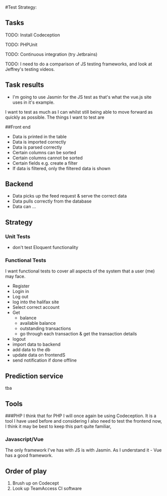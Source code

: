 #Test Strategy:
## Tasks
TODO: Install Codeception

TODO: PHPUnit

TODO: Continuous integration (try Jetbrains)

TODO: I need to do a comparison of JS testing frameworks, and look at Jeffrey's testing videos.

## Task results
* I'm going to use Jasmin for the JS test as that's what the vue.js site uses in it's example.


I want to test as much as I can whilst still being able to move forward as quickly as possible.
The things I want to test are

##Front end
* Data is printed in the table
* Data is imported correctly
* Data is parsed correctly
* Certain columns can be sorted
* Certain columns cannot be sorted
* Certain fields e.g. create a filter
* If data is filtered, only the filtered data is shown

## Backend
* Data picks up the feed request & serve the correct data
* Data pulls correctly from the database
* Data can ...

## Strategy
### Unit Tests
* don't test Eloquent functionality

### Functional Tests
I want functional tests to cover all aspects of the system that a user (me) may face.
* Register
* Login in
* Log out
* log into the halifax site
* Select correct account
* Get
  * balance
  * available balance
  * outstanding transactions
  * go through each transaction & get the transaction details
* logout
* import data to backend
* add data to the db
* update data on frontendS
* send notification if done offline

## Prediction service
tba
 
## Tools
###PHP
I think that for PHP I will once again be using Codeception.
It is a tool I have used before and considering I also need to test the frontend now, I think it may be best to keep this part quite familiar,

### Javascript/Vue
The only framework I've has with JS is with Jasmin. As I understand it - Vue has a good framework.

## Order of play
1. Brush up on Codecept
2. Look up TeamAccess CI software

